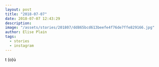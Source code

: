 ```yaml
---
layout: post
title: "2018-07-07"
date: 2018-07-07 12:43:29
description: 
image: "/assets/stories/201807/dd865bcd613beefe4f76de7ffe829166.jpg"
author: Elise Plain
tags: 
  - stories
  - instagram
---
```


t (o)ù
<p></p>
